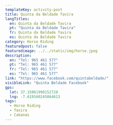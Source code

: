 ```yaml
---
templateKey: activity-post
title: Quinta da Beldade Tavira
langTitles:
  en: Quinta da Beldade Tavira
  pt: "Quinta da Beldade Tavira"
  fr: Quinta da Beldade Tavira
  es: Quinta da Beldade Tavira
category: Horse Riding
featuredpost: false
featuredimage: ../../static/img/horse.jpeg
description: 
  en: "Tel: 965 461 577"
  pt: "Tel: 965 461 577"
  fr: "Tel: 965 461 577"
  es: "Tel: 965 461 577"
link: "https://www.facebook.com/quintabeldade/" 
visibleLink: "Quinta Beldade Facebook"
gps:
  lat: 37.15061998152728
  lng: -7.619160245064613
tags:
  - Horse Riding
  - Tavira
  - Cabanas
---
```


